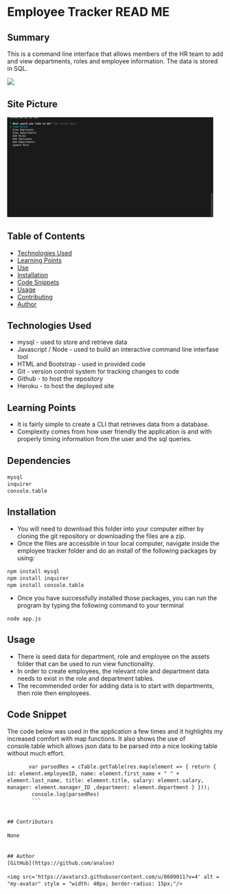 # Employee Tracker READ ME
        
## Summary
        
This is a command line interface that allows members of the HR team to add and view departments, roles and employee information. The data is stored in SQL.

<img src='https://img.shields.io/static/v1?label=License&message=MIT&color=brightgreen'> 

## Site Picture

![site](/assets/site_image.gif)

## Table of Contents

- [Technologies Used](#Technologies-Used)
- [Learning Points](#Learning-Points)
- [Use](#Use)
- [Installation](#Installation)
- [Code Snippets](#Code-Snippets)
- [Usage](#Usage)
- [Contributing](#Contributing)
- [Author](#Author)
        
## Technologies Used
- mysql - used to store and retrieve data
- Javascript / Node - used to build an interactive command line interfase tool
- HTML and Bootstrap - used in provided code
- Git - version control system for tracking changes to code
- Github - to host the repository
- Heroku - to host the deployed site

## Learning Points
- It is fairly simple to create a CLI that retrieves data from a database.
- Complexity comes from how user friendly the application is and with properly timing information from the user and the sql queries.

## Dependencies
```
mysql
inquirer
console.table
```

## Installation
- You will need to download this folder into your computer either by cloning the git repository or downloading the files are a zip.
- Once the files are accessible in tour local computer, navigate inside the employee tracker folder and do an install of the following packages by using: 
```
npm install mysql
npm install inquirer
npm install console.table
```
- Once you have successfully installed those packages, you can run the program by typing the following command to your terminal
```
node app.js
```
        
        
## Usage
- There is seed data for department, role and employee on the assets folder that can be used to run view functionality.
- In order to create employees, the relevant role and department data needs to exist in the role and department tables.
- The recommended order for adding data is to start with departments, then role then employees.

## Code Snippet
The code below was used in the application a few times and it highlights my increased comfort with map functions. It also shows the use of console.table which allows json data to be parsed into a nice looking table without much effort.

```
       var parsedRes = cTable.getTable(res.map(element => { return { id: element.employeeID, name: element.first_name + " " + element.last_name, title: element.title, salary: element.salary, manager: element.manager_ID ,department: element.department } }));
        console.log(parsedRes)
        ```
        
         
## Contributors
            
None
         
        
## Author
[GitHub](https://github.com/analoo)

<img src='https://avatars3.githubusercontent.com/u/8609011?v=4' alt = "my-avatar" style = "width: 40px; border-radius: 15px;"/>
       
        

